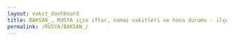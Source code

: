 ```yaml
---
layout: vakit_dashboard
title: BAKSAN_, RUSYA için iftar, namaz vakitleri ve hava durumu - ilçe/eyalet seç
permalink: /RUSYA/BAKSAN_/
---
```


<script type="text/javascript">
  var GLOBAL_COUNTRY = 'RUSYA';
  var GLOBAL_CITY = 'BAKSAN_';
  var GLOBAL_STATE = '';
  var lat = 72;
  var lon = 21;
</script>
